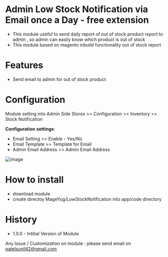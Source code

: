 # Admin Low Stock Notification via Email once a Day - free extension
 - This module useful to send daily report of out of stock product report to admin , so admin can easily know which product is out of stock
 - This module based on magento inbuild functionality out of stock report 

# Features
- Send email to admin for out of stock product 

# Configuration

Module setting into Admin Side
Stores >> Configuration >> Inventory >> Stock Notification 

**Configuration settings**:	
- Email Setting >> Enable - Yes/No
- Email Template  >> Template for Email
- Admin Email Address  >> Admin Email Address 

![image](https://user-images.githubusercontent.com/2923438/214044675-b84767be-2f21-43b5-af0f-21e9da5f0e93.png)

# How to install
- download module
- create directoy MageYug/LowStockNotification into app/code directory

# History
- 1.0.0 - Intitial Version of Module


Any Issue / Customization on module : please send email on <a href="mailto:patelsunil42@gmail.com">patelsunil42@gmail.com</a>
